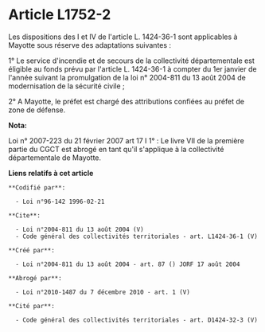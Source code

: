 # Article L1752-2

Les dispositions des I et IV de l'article L. 1424-36-1 sont applicables à Mayotte sous réserve des adaptations suivantes : 

1° Le service d'incendie et de secours de la collectivité départementale est éligible au fonds prévu par l'article L.
1424-36-1 à compter du 1er janvier de l'année suivant la promulgation de la loi n° 2004-811 du 13 août 2004 de modernisation
de la sécurité civile ; 

2° A Mayotte, le préfet est chargé des attributions confiées au préfet de zone de défense.

**Nota:**

Loi n° 2007-223 du 21 février 2007 art 17 I 1° : Le livre VII de la première partie du CGCT est abrogé en tant qu'il
s'applique à la collectivité départementale de Mayotte.

**Liens relatifs à cet article**

	**Codifié par**:

	  - Loi n°96-142 1996-02-21

	**Cite**:

	  - Loi n°2004-811 du 13 août 2004 (V)
	  - Code général des collectivités territoriales - art. L1424-36-1 (V)

	**Créé par**:

	  - Loi n°2004-811 du 13 août 2004 - art. 87 () JORF 17 août 2004

	**Abrogé par**:

	  - Loi n°2010-1487 du 7 décembre 2010 - art. 1 (V)

	**Cité par**:

	  - Code général des collectivités territoriales - art. D1424-32-3 (V)
